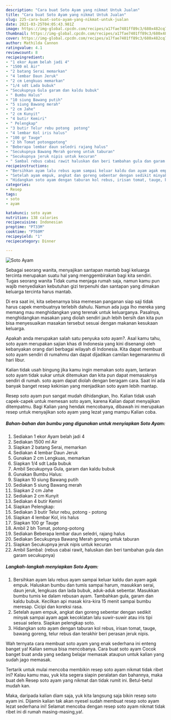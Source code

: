 ```yaml
---
description: "Cara buat Soto Ayam yang nikmat Untuk Jualan"
title: "Cara buat Soto Ayam yang nikmat Untuk Jualan"
slug: 225-cara-buat-soto-ayam-yang-nikmat-untuk-jualan
date: 2021-03-25T04:05:43.981Z
image: https://img-global.cpcdn.com/recipes/a17fae7401ff89c3/680x482cq70/soto-ayam-foto-resep-utama.jpg
thumbnail: https://img-global.cpcdn.com/recipes/a17fae7401ff89c3/680x482cq70/soto-ayam-foto-resep-utama.jpg
cover: https://img-global.cpcdn.com/recipes/a17fae7401ff89c3/680x482cq70/soto-ayam-foto-resep-utama.jpg
author: Mathilda Cannon
ratingvalue: 4.1
reviewcount: 8
recipeingredient:
- "1 ekor Ayam belah jadi 4"
- "1500 ml Air"
- "2 batang Serai memarkan"
- "4 lembar Daun Jeruk"
- "2 cm Lengkuas memarkan"
- "1/4 sdt Lada bubuk"
- "Secukupnya Gula garam dan kaldu bubuk"
- " Bumbu Halus"
- "10 siung Bawang putih"
- "5 siung Bawang merah"
- "2 cm Jahe"
- "2 cm Kunyit"
- "4 butir Kemiri"
- " Pelengkap"
- "3 butir Telur rebu potong  potong"
- "4 lembar Kol iris halus"
- "100 gr Tauge"
- "2 bh Tomat potongpotong"
- "Beberapa lembar daun seledri rajang halus"
- "Secukupnya Bawang Merah goreng untuk taburan"
- "Secukupnya jeruk nipis untuk kecuran"
- " Sambal rebus cabai rawit haluskan dan beri tambahan gula dan garam secukupnya"
recipeinstructions:
- "Bersihkan ayam lalu rebus ayam sampai keluar kaldu dan ayam agak empuk. Haluskan bumbu dan tumis sampai harum, masukkan serai, daun jeruk, lengkuas dan lada bubuk, aduk-aduk sebentar. Masukkan bumbu tumis ke dalam rebusan ayam. Tambahkan gula, garam dan kaldu bubuk. Kecilkan api masak kira-kira 15 menit sampai bumbu meresap. Cicipi dan koreksi rasa."
- "Setelah ayam empuk, angkat dan goreng sebentar dengan sedikit minyak sampai ayam agak kecoklatan lalu suwir-suwir atau iris tipi sesuai selera. Siapkan pelengkap soto."
- "Hidangkan soto ayam dengan taburan kol rebus, irisan tomat, tauge, bawang goreng, telur rebus dan terakhir beri perasan jeruk nipis."
categories:
- Resep
tags:
- soto
- ayam

katakunci: soto ayam 
nutrition: 138 calories
recipecuisine: Indonesian
preptime: "PT33M"
cooktime: "PT60M"
recipeyield: "1"
recipecategory: Dinner

---
```



![Soto Ayam](https://img-global.cpcdn.com/recipes/a17fae7401ff89c3/680x482cq70/soto-ayam-foto-resep-utama.jpg)

Sebagai seorang wanita, menyajikan santapan mantab bagi keluarga tercinta merupakan suatu hal yang menggembirakan bagi kita sendiri. Tugas seorang  wanita Tidak cuma menjaga rumah saja, namun kamu pun wajib menyediakan kebutuhan gizi terpenuhi dan santapan yang dimakan keluarga tercinta harus mantab.

Di era  saat ini, kita sebenarnya bisa memesan panganan siap saji tidak harus capek membuatnya terlebih dahulu. Namun ada juga lho mereka yang memang mau menghidangkan yang terenak untuk keluarganya. Pasalnya, menghidangkan masakan yang diolah sendiri jauh lebih bersih dan kita pun bisa menyesuaikan masakan tersebut sesuai dengan makanan kesukaan keluarga. 



Apakah anda merupakan salah satu penyuka soto ayam?. Asal kamu tahu, soto ayam merupakan sajian khas di Indonesia yang kini disenangi oleh kebanyakan orang dari berbagai wilayah di Indonesia. Kita dapat membuat soto ayam sendiri di rumahmu dan dapat dijadikan camilan kegemaranmu di hari libur.

Kalian tidak usah bingung jika kamu ingin memakan soto ayam, lantaran soto ayam tidak sukar untuk ditemukan dan kita pun dapat memasaknya sendiri di rumah. soto ayam dapat diolah dengan beragam cara. Saat ini ada banyak banget resep kekinian yang menjadikan soto ayam lebih mantap.

Resep soto ayam pun sangat mudah dihidangkan, lho. Kalian tidak usah capek-capek untuk memesan soto ayam, karena Kalian dapat menyajikan ditempatmu. Bagi Kalian yang hendak mencobanya, dibawah ini merupakan resep untuk menyajikan soto ayam yang lezat yang mampu Kalian coba.

<!--inarticleads1-->

##### Bahan-bahan dan bumbu yang digunakan untuk menyiapkan Soto Ayam:

1. Sediakan 1 ekor Ayam belah jadi 4
1. Sediakan 1500 ml Air
1. Siapkan 2 batang Serai, memarkan
1. Sediakan 4 lembar Daun Jeruk
1. Gunakan 2 cm Lengkuas, memarkan
1. Siapkan 1/4 sdt Lada bubuk
1. Ambil Secukupnya Gula, garam dan kaldu bubuk
1. Gunakan  Bumbu Halus:
1. Siapkan 10 siung Bawang putih
1. Sediakan 5 siung Bawang merah
1. Siapkan 2 cm Jahe
1. Sediakan 2 cm Kunyit
1. Sediakan 4 butir Kemiri
1. Siapkan  Pelengkap:
1. Sediakan 3 butir Telur rebu, potong - potong
1. Siapkan 4 lembar Kol, iris halus
1. Siapkan 100 gr Tauge
1. Ambil 2 bh Tomat, potong-potong
1. Sediakan Beberapa lembar daun seledri, rajang halus
1. Sediakan Secukupnya Bawang Merah goreng untuk taburan
1. Siapkan Secukupnya jeruk nipis untuk kecuran
1. Ambil  Sambal: (rebus cabai rawit, haluskan dan beri tambahan gula dan garam secukupnya)




<!--inarticleads2-->

##### Langkah-langkah menyiapkan Soto Ayam:

1. Bersihkan ayam lalu rebus ayam sampai keluar kaldu dan ayam agak empuk. Haluskan bumbu dan tumis sampai harum, masukkan serai, daun jeruk, lengkuas dan lada bubuk, aduk-aduk sebentar. Masukkan bumbu tumis ke dalam rebusan ayam. Tambahkan gula, garam dan kaldu bubuk. Kecilkan api masak kira-kira 15 menit sampai bumbu meresap. Cicipi dan koreksi rasa.
1. Setelah ayam empuk, angkat dan goreng sebentar dengan sedikit minyak sampai ayam agak kecoklatan lalu suwir-suwir atau iris tipi sesuai selera. Siapkan pelengkap soto.
1. Hidangkan soto ayam dengan taburan kol rebus, irisan tomat, tauge, bawang goreng, telur rebus dan terakhir beri perasan jeruk nipis.




Wah ternyata cara membuat soto ayam yang enak sederhana ini enteng banget ya! Kalian semua bisa mencobanya. Cara buat soto ayam Cocok banget buat anda yang sedang belajar memasak ataupun untuk kalian yang sudah jago memasak.

Tertarik untuk mulai mencoba membikin resep soto ayam nikmat tidak ribet ini? Kalau kamu mau, yuk kita segera siapin peralatan dan bahannya, maka buat deh Resep soto ayam yang nikmat dan tidak rumit ini. Betul-betul mudah kan. 

Maka, daripada kalian diam saja, yuk kita langsung saja bikin resep soto ayam ini. Dijamin kalian tak akan nyesel sudah membuat resep soto ayam lezat sederhana ini! Selamat mencoba dengan resep soto ayam nikmat tidak ribet ini di rumah masing-masing,ya!.

